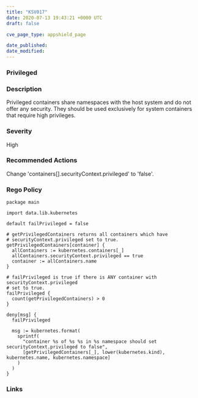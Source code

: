 ```yaml
---
title: "KSV017"
date: 2020-07-13 19:43:21 +0000 UTC
draft: false

cve_page_type: appshield_page

date_published: 
date_modified: 
---
```



### Privileged

### Description
Privileged containers share namespaces with the host system and do not offer any security. They should be used exclusively for system containers that require high privileges.

### Severity
High

### Recommended Actions 
Change 'containers[].securityContext.privileged' to 'false'.

### Rego Policy
```
package main

import data.lib.kubernetes

default failPrivileged = false

# getPrivilegedContainers returns all containers which have
# securityContext.privileged set to true.
getPrivilegedContainers[container] {
  allContainers := kubernetes.containers[_]
  allContainers.securityContext.privileged == true
  container := allContainers.name
}

# failPrivileged is true if there is ANY container with securityContext.privileged
# set to true.
failPrivileged {
  count(getPrivilegedContainers) > 0
}

deny[msg] {
  failPrivileged

  msg := kubernetes.format(
    sprintf(
      "container %s of %s %s in %s namespace should set securityContext.privileged to false",
      [getPrivilegedContainers[_], lower(kubernetes.kind), kubernetes.name, kubernetes.namespace]
    )
  )
}
```
### Links